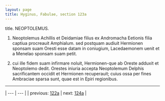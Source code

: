 ```yaml
---
layout: page
title: Hyginus, Fabulae, section 123a
---
```


title. NEOPTOLEMUS.



1. Neoptolemus Achillis et Deidamiae filius ex Andromacha Eetionis filia captiua procreauit Amphialum. sed postquam audiuit Hermionen sponsam suam Oresti esse datam in coniugium, Lacedaemonem uenit et a Menelao sponsam suam petit.



2. cui ille fidem suam infirmare noluit, Hermionen-que ab Oreste adduxit et Neoptolemo dedit. Orestes iniuria accepta Neoptolemum Delphis sacrificantem occidit et Hermionen recuperauit; cuius ossa per fines Ambraciae sparsa sunt, quae est in Epiri regionibus.



---

| --- | --- |
| previous: [122a](../122a/) | next: [124a](../124a/) |